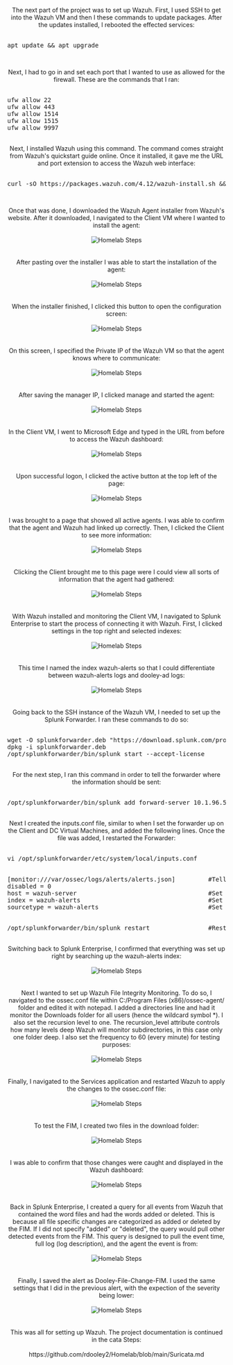 <p align="center">
The next part of the project was to set up Wazuh. First, I used SSH to get into the Wazuh VM and then I these commands to update packages. After the updates installed, I rebooted the effected services: <br/><br />
<pre>
apt update && apt upgrade
</pre>
<br />
<p align="center">
Next, I had to go in and set each port that I wanted to use as allowed for the firewall. These are the commands that I ran: <br/><br />
<pre>
ufw allow 22
ufw allow 443
ufw allow 1514
ufw allow 1515
ufw allow 9997
</pre>
<p align="center">
<br />
Next, I installed Wazuh using this command. The command comes straight from Wazuh's quickstart guide online. Once it installed, it gave me the URL and port extension to access the Wazuh web interface: <br/><br />
<pre>
curl -sO https://packages.wazuh.com/4.12/wazuh-install.sh && sudo bash ./wazuh-install.sh -a
</pre>
<br />
<p align="center">
Once that was done, I downloaded the Wazuh Agent installer from Wazuh's website. After it downloaded, I navigated to the Client VM where I wanted to install the agent: <br/><br />
<img src="https://i.imgur.com/83GVdpg.png" alt="Homelab Steps">
<br />
<br />
<br />
After pasting over the installer I was able to start the installation of the agent: <br/><br />
<img src="https://i.imgur.com/cak7iGE.png" alt="Homelab Steps">
<br />
<br />
<br />
When the installer finished, I clicked this button to open the configuration screen: <br/><br />
<img src="https://i.imgur.com/ba2aeYi.png" alt="Homelab Steps">
<br />
<br />
<br />
On this screen, I specified the Private IP of the Wazuh VM so that the agent knows where to communicate: <br/><br />
<img src="https://i.imgur.com/60qqnWk.png" alt="Homelab Steps">
<br />
<br />
<br />
After saving the manager IP, I clicked manage and started the agent: <br/><br />
<img src="https://i.imgur.com/xVbgdlC.png" alt="Homelab Steps">
<br />
<br />
<br />
In the Client VM, I went to Microsoft Edge and typed in the URL from before to access the Wazuh dashboard: <br/><br />
<img src="https://i.imgur.com/yplxyHr.png" alt="Homelab Steps">
<br />
<br />
<br />
Upon successful logon, I clicked the active button at the top left of the page: <br/><br />
<img src="https://i.imgur.com/SsjMqYo.png" alt="Homelab Steps">
<br />
<br />
<br />
I was brought to a page that showed all active agents. I was able to confirm that the agent and Wazuh had linked up correctly. Then, I clicked the Client to see more information: <br/><br />
<img src="https://i.imgur.com/32SMC1U.png" alt="Homelab Steps">
<br />
<br />
<br />
Clicking the Client brought me to this page were I could view all sorts of information that the agent had gathered: <br/><br />
<img src="https://i.imgur.com/LwepKoX.png" alt="Homelab Steps">
<br />
<br />
<br />
With Wazuh installed and monitoring the Client VM, I navigated to Splunk Enterprise to start the process of connecting it with Wazuh. First, I clicked settings in the top right and selected indexes: <br/><br />
<img src="https://i.imgur.com/pTZiQ2T.png" alt="Homelab Steps">
<br />
<br />
<br />
This time I named the index wazuh-alerts so that I could differentiate between wazuh-alerts logs and dooley-ad logs: <br/><br />
<img src="https://i.imgur.com/WtFD3K5.png" alt="Homelab Steps">
<br />
<br />
<br />
Going back to the SSH instance of the Wazuh VM, I needed to set up the Splunk Forwarder. I ran these commands to do so: <br/><br />
<pre>
wget -O splunkforwarder.deb "https://download.splunk.com/products/universalforwarder/releases/9.1.1/linux/splunkforwarder-9.1.1-64e843ea36b1-linux-2.6-amd64.deb"       #Download the Forwarder
dpkg -i splunkforwarder.deb                                                                                                                                             #Depackage the Forwarder
/opt/splunkforwarder/bin/splunk start --accept-license                                                                                                                  #Start installation and accept license
</pre>
<p align="center">
<br />
For the next step, I ran this command in order to tell the forwarder where the information should be sent: <br/><br />
<pre>
/opt/splunkforwarder/bin/splunk add forward-server 10.1.96.5:9997         #Adds the Splunk Enterprise IP into the Splunk Forwarder Configuration
</pre>
<p align="center">
<br /> 
Next I created the inputs.conf file, similar to when I set the forwarder up on the Client and DC Virtual Machines, and added the following lines. Once the file was added, I restarted the Forwarder: <br/><br />
<pre>
vi /opt/splunkforwarder/etc/system/local/inputs.conf
<br/>
[monitor:///var/ossec/logs/alerts/alerts.json]         #Tells forwarder to send all data from this path to the Splunk Virtual Machine
disabled = 0                    
host = wazuh-server                                    #Set the event host equal to wazuh-server
index = wazuh-alerts                                   #Set the index equal to wazuh-alerts
sourcetype = wazuh-alerts                              #Set the sourcetype equal to wazuh-alerts
<br/>
/opt/splunkforwarder/bin/splunk restart                #Restarts the Splunk Forwarder to apply changes
</pre>
<p align="center">
<br />
Switching back to Splunk Enterprise, I confirmed that everything was set up right by searching up the wazuh-alerts index: <br/><br />
<img src="https://i.imgur.com/WVohj3O.png" alt="Homelab Steps">
<br />
<br />
<br />
Next I wanted to set up Wazuh File Integrity Monitoring. To do so, I navigated to the ossec.conf file within C:/Program Files (x86)/ossec-agent/ folder and edited it with notepad. I added a directories line and had it monitor the Downloads folder for all users (hence the wildcard symbol *). I also set the recursion level to one. The recursion_level attribute controls how many levels deep Wazuh will monitor subdirectories, in this case only one folder deep. I also set the frequency to 60 (every minute) for testing purposes: <br/><br />
<img src="https://i.imgur.com/psy5ofG.png" alt="Homelab Steps">
<br />
<br />
<br />
Finally, I navigated to the Services application and restarted Wazuh to apply the changes to the ossec.conf file: <br/><br />
<img src="https://i.imgur.com/ohexJPs.png" alt="Homelab Steps">
<br />
<br />
<br />
To test the FIM, I created two files in the download folder: <br/><br />
<img src="https://i.imgur.com/4UpbfLl.png" alt="Homelab Steps">
<br />
<br />
<br />
I was able to confirm that those changes were caught and displayed in the Wazuh dashboard: <br/><br />
<img src="https://i.imgur.com/Y9Ofhyp.png" alt="Homelab Steps">
<br />
<br />
<br />
Back in Splunk Enterprise, I created a query for all events from Wazuh that contained the word files and had the words added or deleted. This is because all file specific changes are categorized as added or deleted by the FIM. If I did not specify "added" or "deleted", the query would pull other detected events from the FIM. This query is designed to pull the event time, full log (log description), and the agent the event is from: <br/><br />
<img src="https://i.imgur.com/P3cKIQa.png" alt="Homelab Steps">
<br />
<br />
<br />
Finally, I saved the alert as Dooley-File-Change-FIM. I used the same settings that I did in the previous alert, with the expection of the severity being lower: <br/><br />
<img src="https://i.imgur.com/LScyTY0.png" alt="Homelab Steps">
<br />
<br />
<br />
This was all for setting up Wazuh. The project documentation is continued in the cata Steps: <br/><br />
https://github.com/rdooley2/Homelab/blob/main/Suricata.md
